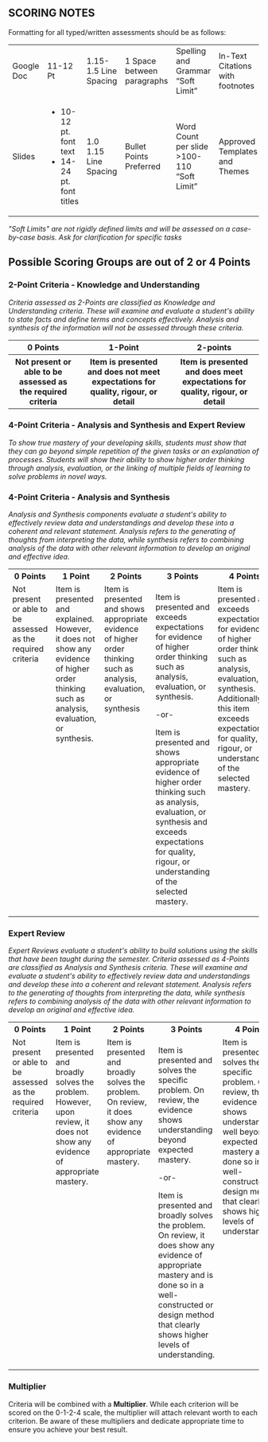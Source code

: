 
## SCORING NOTES

Formatting for all typed/written assessments should be as follows:

<table>
    <tr>
        <td>Google Doc	</td>
        <td>11-12 Pt	</td>
        <td>1.15-1.5 Line Spacing</td>
        <td>1 Space between paragraphs</td>
        <td>Spelling and Grammar “Soft Limit”</td>
        <td>In-Text Citations with footnotes</td>
        <td>
            Title Page/Slide:
            <ul>
                <li>Name</li>
            </ul>
        </td>
    </tr>
    <tr>
        <td>Slides</td>
        <td>
            <ul>
                <li>10-12 pt. font text</li>
                <li>14-24 pt. font titles</li>
            </ul>
        </td>
        <td>1.0 1.15 Line Spacing</td>
        <td>Bullet Points Preferred</td>
        <td>Word Count per slide >100-110 “Soft Limit”</td>
        <td>Approved Templates and Themes</td>
        <td>
            <ul>
                <li>Date</li>
                <li>Class</li>
                <li>Aim</li>
                <li>Assessment Title</li>
            </ul>
        </td>
    </tr>
</table>

*"Soft Limits" are not rigidly defined limits and will be assessed on a
case-by-case basis. Ask for clarification for specific tasks*

## Possible Scoring Groups are out of 2 or 4 Points

### 2-Point Criteria - Knowledge and Understanding

*Criteria assessed as 2-Points are classified as Knowledge and
Understanding criteria. These will examine and evaluate a student's
ability to state facts and define terms and concepts effectively.
Analysis and synthesis of the information will not be assessed through
these criteria.*

<table>
    <tr>
        <th>0 Points</th>
        <th>1-Point</th>
        <th>2-points</th>
    </tr>
    <tr>
        <th>Not present or able to be assessed as the required criteria</th>
        <th>Item is presented and does not meet expectations for quality, rigour, or detail</th>
        <th>Item is presented and does meet expectations for quality, rigour, or detail</th>
    </tr>
</table>

### 4-Point Criteria - Analysis and Synthesis and Expert Review

*To show true mastery of your developing skills, students must show that
they can go beyond simple repetition of the given tasks or an
explanation of processes. Students will show their ability to show
higher order thinking through analysis, evaluation, or the linking of
multiple fields of learning to solve problems in novel ways.*

### 4-Point Criteria - Analysis and Synthesis

*Analysis and Synthesis components evaluate a student's ability to
effectively review data and understandings and develop these into a
coherent and relevant statement. Analysis refers to the generating of
thoughts from interpreting the data, while synthesis refers to combining
analysis of the data with other relevant information to develop an
original and effective idea.*

<table>
<tr>
    <th>0 Points</th>
    <th>1 Point</th>
    <th>2 Points </th>
    <th>3 Points</th>
    <th>4 Points</th>
</tr>
<tr valign="top">
    <td>
        Not present or able to be assessed as the required criteria
    </td>
    <td>
        Item is presented and explained. However, it does not show any evidence of higher order thinking such as analysis, evaluation, or synthesis.
    </td>
    <td>
        Item is presented and shows appropriate evidence of higher order thinking such as analysis, evaluation, or synthesis
    </td>
    <td>
        <p>
            Item is presented and exceeds expectations for evidence of higher order thinking such as analysis, evaluation, or synthesis.
        </p>
        <p>
            -or-
        </p>
        <p>
            Item is presented and shows appropriate evidence of higher order thinking such as analysis, evaluation, or synthesis and exceeds expectations for quality, rigour, or understanding of the selected mastery. 
        </p>
    </td>
    <td>
        Item is presented and exceeds expectations for evidence of higher order thinking such as analysis, evaluation, or synthesis. Additionally, this item exceeds expectations for quality, rigour, or understanding of the selected mastery.
    </td>
</tr>
</table>

### Expert Review

*Expert Reviews evaluate a student's ability to build solutions using
the skills that have been taught during the semester. Criteria assessed
as 4-Points are classified as Analysis and Synthesis criteria. These
will examine and evaluate a student's ability to effectively review data
and understandings and develop these into a coherent and relevant
statement. Analysis refers to the generating of thoughts from
interpreting the data, while synthesis refers to combining analysis of
the data with other relevant information to develop an original and
effective idea.*

<table>
<tr>
    <th>0 Points</th>
    <th>1 Point</th>
    <th>2 Points </th>
    <th>3 Points</th>
    <th>4 Points</th>
</tr>
<tr valign="top">
    <td>
        Not present or able to be assessed as the required criteria</td>
    <td>
        Item is presented and broadly solves the problem. However, upon review, it does not show any evidence of appropriate mastery.  
    </td>
    <td>
        Item is presented and broadly solves the problem. On review, it does show any evidence of appropriate mastery.
    </td>
    <td>
        <p>
            Item is presented and solves the specific problem. On review, the evidence shows understanding beyond expected mastery. 
        </p>
        <p>
            -or-
        </p>
        <p>
            Item is presented and broadly solves the problem. On review, it does show any evidence of appropriate mastery and is done so in a well-constructed or design method that clearly shows higher levels of understanding.
        </p>
    </td>
    <td>
        Item is presented and solves the specific problem. On review, the evidence shows understanding well beyond expected mastery and is done so in a well-constructed or design method that clearly shows higher levels of understanding.
    </td>
</tr>
</table>

### Multiplier

Criteria will be combined with a **Multiplier**. While each criterion
will be scored on the 0-1-2-4 scale, the multiplier will attach relevant
worth to each criterion. Be aware of these multipliers and dedicate
appropriate time to ensure you achieve your best result.
